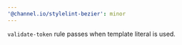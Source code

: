 ```yaml
---
'@channel.io/stylelint-bezier': minor
---
```


`validate-token` rule passes when template literal is used.
